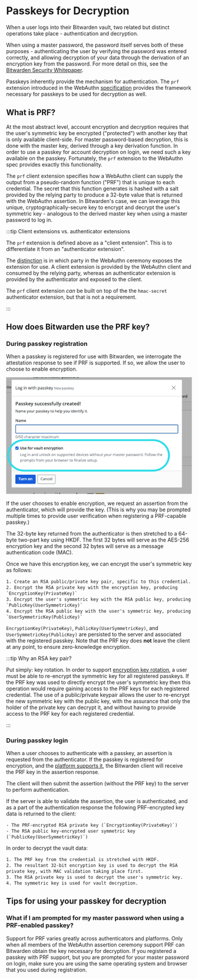 # Passkeys for Decryption

When a user logs into their Bitwarden vault, two related but distinct operations take place -
authentication and decryption.

When using a master password, the password itself serves both of these purposes - authenticating the
user by verifying the password was entered correctly, and allowing decryption of your data through
the derivation of an encryption key from the password. For more detail on this, see the
[Bitwarden Security Whitepaper](https://bitwarden.com/help/bitwarden-security-white-paper/).

Passkeys inherently provide the mechanism for authentication. The `prf` extension introduced in the
WebAuthn [specification](https://w3c.github.io/webauthn/#prf-extension) provides the framework
necessary for passkeys to be used for decryption as well.

## What is PRF?

At the most abstract level, account encryption and decryption requires that the user's symmetric key
be encrypted ("protected") with another key that is only available client-side. For master
password-based decryption, this is done with the master key, derived through a key derivation
function. In order to use a passkey for account decryption on login, we need such a key available on
the passkey. Fortunately, the `prf` extension to the WebAuthn spec provides exactly this
functionality.

The `prf` client extension specifies how a WebAuthn client can supply the output from a
pseudo-random function ("PRF") that is unique to each credential. The secret that this function
generates is hashed with a salt provided by the relying party to produce a 32-byte value that is
returned with the WebAuthn assertion. In Bitwarden's case, we can leverage this unique,
cryptographically-secure key to encrypt and decrypt the user's symmetric key - analogous to the
derived master key when using a master password to log in.

:::tip Client extensions vs. authenticator extensions

The `prf` extension is defined above as a "client extension". This is to differentiate it from an
"authenticator extension".

The [distinction](https://w3c.github.io/webauthn/#sctn-extensions) is in which party in the WebAuthn
ceremony exposes the extension for use. A client extension is provided by the WebAuthn client and
consumed by the relying party, whereas an authenticator extension is provided by the authenticator
and exposed to the client.

The `prf` client extension _can_ be built on top of the the `hmac-secret` authenticator extension,
but that is not a requirement.

:::

## How does Bitwarden use the PRF key?

### During passkey registration

When a passkey is registered for use with Bitwarden, we interrogate the attestation response to see
if PRF is supported. If so, we allow the user to choose to enable encryption.

![Registering a passkey with PRF](image.png)

If the user chooses to enable encryption, we request an assertion from the authenticator, which will
provide the key. (This is why you may be prompted multiple times to provide user verification when
registering a PRF-capable passkey.)

The 32-byte key returned from the authenticator is then stretched to a 64-byte two-part key using
HKDF. The first 32 bytes will serve as the AES-256 encryption key and the second 32 bytes will serve
as a message authentication code (MAC).

Once we have this encryption key, we can encrypt the user's symmetric key as follows:

    1. Create an RSA public/private key pair, specific to this credential.
    2. Encrypt the RSA private key with the encryption key, producing `EncryptionKey(PrivateKey)`
    3. Encrypt the user's symmetric key with the RSA public key, producing `PublicKey(UserSymmetricKey)`
    4. Encrypt the RSA public key with the user's symmetric key, producing `UserSymmetricKey(PublicKey)`

`EncryptionKey(PrivateKey)`, `PublicKey(UserSymmetricKey)`, and `UserSymmetricKey(PublicKey)` are
persisted to the server and associated with the registered passkey. Note that the PRF key does
**not** leave the client at any point, to ensure zero-knowledge encryption.

:::tip Why an RSA key pair?

Put simply: key rotation. In order to support
[encryption key rotation](https://bitwarden.com/help/account-encryption-key/#rotate-your-encryption-key),
a user must be able to re-encrypt the symmetric key for all registered passkeys. If the PRF key was
used to directly encrypt the user's symmetric key then this operation would require gaining access
to the PRF keys for each registered credential. The use of a public/private keypair allows the user
to re-encrypt the new symmetric key with the public key, with the assurance that only the holder of
the private key can decrypt it, and without having to provide access to the PRF key for each
registered credential.

:::

### During passkey login

When a user chooses to authenticate with a passkey, an assertion is requested from the
authenticator. If the passkey is registered for encryption, and the
[platform supports it](#what-if-i-am-prompted-for-my-master-password-when-using-a-prf-enabled-passkey),
the Bitwarden client will receive the PRF key in the assertion response.

The client will then submit the assertion (without the PRF key) to the server to perform
authentication.

If the server is able to validate the assertion, the user is authenticated, and as a part of the
authentication response the following PRF-encrypted key data is returned to the client:

    - The PRF-encrypted RSA private key (`EncryptionKey(PrivateKey)`)
    - The RSA public key-encrypted user symmetric key (`PublicKey(UserSymmetricKey)`)

In order to decrypt the vault data:

    1. The PRF key from the credential is stretched with HKDF.
    2. The resultant 32-bit encryption key is used to decrypt the RSA private key, with MAC validation taking place first.
    3. The RSA private key is used to decrypt the user's symmetric key.
    4. The symmetric key is used for vault decryption.

## Tips for using your passkey for decryption

### What if I am prompted for my master password when using a PRF-enabled passkey?

Support for PRF varies greatly across authenticators and platforms. Only when all members of the
WebAuthn assertion ceremony support PRF can Bitwarden obtain the key necessary for decryption. If
you registered a passkey with PRF support, but you are prompted for your master password on login,
make sure you are using the same operating system and browser that you used during registration.
